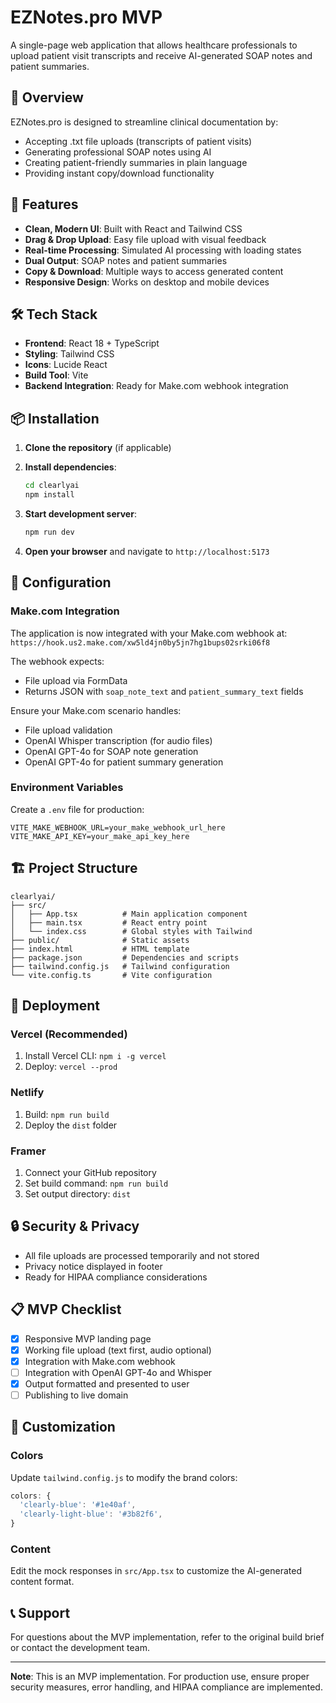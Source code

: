 # EZNotes.pro MVP

A single-page web application that allows healthcare professionals to upload patient visit transcripts and receive AI-generated SOAP notes and patient summaries.

## 🎯 Overview

EZNotes.pro is designed to streamline clinical documentation by:

- Accepting .txt file uploads (transcripts of patient visits)
- Generating professional SOAP notes using AI
- Creating patient-friendly summaries in plain language
- Providing instant copy/download functionality

## 🚀 Features

- **Clean, Modern UI**: Built with React and Tailwind CSS
- **Drag & Drop Upload**: Easy file upload with visual feedback
- **Real-time Processing**: Simulated AI processing with loading states
- **Dual Output**: SOAP notes and patient summaries
- **Copy & Download**: Multiple ways to access generated content
- **Responsive Design**: Works on desktop and mobile devices

## 🛠 Tech Stack

- **Frontend**: React 18 + TypeScript
- **Styling**: Tailwind CSS
- **Icons**: Lucide React
- **Build Tool**: Vite
- **Backend Integration**: Ready for Make.com webhook integration

## 📦 Installation

1. **Clone the repository** (if applicable)
2. **Install dependencies**:

   ```bash
   cd clearlyai
   npm install
   ```

3. **Start development server**:

   ```bash
   npm run dev
   ```

4. **Open your browser** and navigate to `http://localhost:5173`

## 🔧 Configuration

### Make.com Integration

The application is now integrated with your Make.com webhook at:
`https://hook.us2.make.com/xw5ld4jn0by5jn7hg1bups02srki06f8`

The webhook expects:

- File upload via FormData
- Returns JSON with `soap_note_text` and `patient_summary_text` fields

Ensure your Make.com scenario handles:

- File upload validation
- OpenAI Whisper transcription (for audio files)
- OpenAI GPT-4o for SOAP note generation
- OpenAI GPT-4o for patient summary generation

### Environment Variables

Create a `.env` file for production:

```env
VITE_MAKE_WEBHOOK_URL=your_make_webhook_url_here
VITE_MAKE_API_KEY=your_make_api_key_here
```

## 🏗 Project Structure

```
clearlyai/
├── src/
│   ├── App.tsx          # Main application component
│   ├── main.tsx         # React entry point
│   └── index.css        # Global styles with Tailwind
├── public/              # Static assets
├── index.html           # HTML template
├── package.json         # Dependencies and scripts
├── tailwind.config.js   # Tailwind configuration
└── vite.config.ts       # Vite configuration
```

## 🚀 Deployment

### Vercel (Recommended)

1. Install Vercel CLI: `npm i -g vercel`
2. Deploy: `vercel --prod`

### Netlify

1. Build: `npm run build`
2. Deploy the `dist` folder

### Framer

1. Connect your GitHub repository
2. Set build command: `npm run build`
3. Set output directory: `dist`

## 🔒 Security & Privacy

- All file uploads are processed temporarily and not stored
- Privacy notice displayed in footer
- Ready for HIPAA compliance considerations

## 📋 MVP Checklist

- [x] Responsive MVP landing page
- [x] Working file upload (text first, audio optional)
- [x] Integration with Make.com webhook
- [ ] Integration with OpenAI GPT-4o and Whisper
- [x] Output formatted and presented to user
- [ ] Publishing to live domain

## 🎨 Customization

### Colors

Update `tailwind.config.js` to modify the brand colors:

```js
colors: {
  'clearly-blue': '#1e40af',
  'clearly-light-blue': '#3b82f6',
}
```

### Content

Edit the mock responses in `src/App.tsx` to customize the AI-generated content format.

## 📞 Support

For questions about the MVP implementation, refer to the original build brief or contact the development team.

---

**Note**: This is an MVP implementation. For production use, ensure proper security measures, error handling, and HIPAA compliance are implemented.
